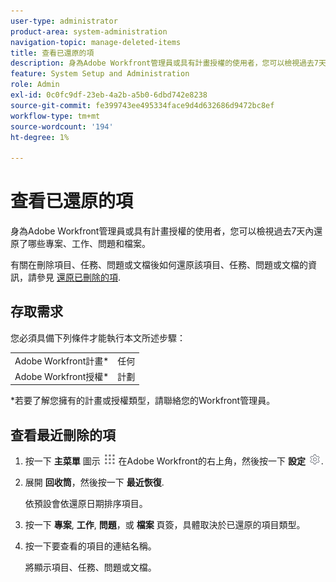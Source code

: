 ```yaml
---
user-type: administrator
product-area: system-administration
navigation-topic: manage-deleted-items
title: 查看已還原的項
description: 身為Adobe Workfront管理員或具有計畫授權的使用者，您可以檢視過去7天內還原了哪些專案、工作、問題和檔案。
feature: System Setup and Administration
role: Admin
exl-id: 0c0fc9df-23eb-4a2b-a5b0-6dbd742e8238
source-git-commit: fe399743ee495334face9d4d632686d9472bc8ef
workflow-type: tm+mt
source-wordcount: '194'
ht-degree: 1%

---
```


# 查看已還原的項

<!--
<p data-mc-conditions="QuicksilverOrClassic.Draft mode">**DON'T DELETE, DRAFT OR HIDE THIS ARTICLE. IT IS LINKED TO THE PRODUCT, THROUGH THE CONTEXT SENSITIVE HELP LINKS. **</p>
-->

身為Adobe Workfront管理員或具有計畫授權的使用者，您可以檢視過去7天內還原了哪些專案、工作、問題和檔案。

有關在刪除項目、任務、問題或文檔後如何還原該項目、任務、問題或文檔的資訊，請參見 [還原已刪除的項](../../../administration-and-setup/manage-workfront/manage-deleted-items/restore-deleted-items.md).

## 存取需求

您必須具備下列條件才能執行本文所述步驟：

<table style="table-layout:auto"> 
 <col> 
 <col> 
 <tbody> 
  <tr> 
   <td role="rowheader">Adobe Workfront計畫*</td> 
   <td>任何</td> 
  </tr> 
  <tr> 
   <td role="rowheader">Adobe Workfront授權*</td> 
   <td>計劃</td> 
  </tr> 
 </tbody> 
</table>

&#42;若要了解您擁有的計畫或授權類型，請聯絡您的Workfront管理員。

## 查看最近刪除的項

1. 按一下 **主菜單** 圖示 ![](assets/main-menu-icon.png) 在Adobe Workfront的右上角，然後按一下 **設定** ![](assets/gear-icon-settings.png).

1. 展開 **回收筒**，然後按一下 **最近恢復**.

   依預設會依還原日期排序項目。

1. 按一下 **專案**, **工作**, **問題**，或 **檔案** 頁簽，具體取決於已還原的項目類型。

1. 按一下要查看的項目的連結名稱。

   將顯示項目、任務、問題或文檔。
